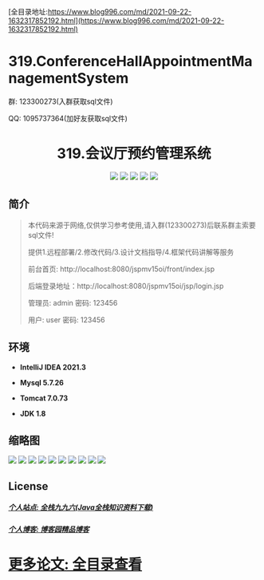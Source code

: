 [全目录地址:https://www.blog996.com/md/2021-09-22-1632317852192.html](https://www.blog996.com/md/2021-09-22-1632317852192.html)
# 319.ConferenceHallAppointmentManagementSystem

<p>群: 123300273(入群获取sql文件)</p>
<p>QQ: 1095737364(加好友获取sql文件)</p>

<p><h1 align="center">319.会议厅预约管理系统</h1></p>


<p align="center">
	<img src="https://img.shields.io/badge/jdk-1.8-orange.svg"/>
    <img src="https://img.shields.io/badge/spring-5.x-lightgrey.svg"/>
    <img src="https://img.shields.io/badge/springmvc-3.x-blue.svg"/>
    <img src="https://img.shields.io/badge/jsp-3.x-blue.svg"/>
    <img src="https://img.shields.io/badge/mybatis-5.x-yellow.svg"/>
</p>

## 简介

> 本代码来源于网络,仅供学习参考使用,请入群(123300273)后联系群主索要sql文件!
>
> 提供1.远程部署/2.修改代码/3.设计文档指导/4.框架代码讲解等服务
>
> 前台首页: http://localhost:8080/jspmv15oi/front/index.jsp
>
> 后端登录地址：http://localhost:8080/jspmv15oi/jsp/login.jsp
>
> 管理员: admin   密码: 123456
>
> 用户: user   密码: 123456
>

## 环境

- <b>IntelliJ IDEA 2021.3</b>

- <b>Mysql 5.7.26</b>

- <b>Tomcat 7.0.73</b>

- <b>JDK 1.8</b>




## 缩略图

![](https://img2024.cnblogs.com/blog/588112/202401/588112-20240105123947201-2074674477.png)
![](https://img2024.cnblogs.com/blog/588112/202401/588112-20240105123953405-32736214.png)
![](https://img2024.cnblogs.com/blog/588112/202401/588112-20240105123957987-1950395575.png)
![](https://img2024.cnblogs.com/blog/588112/202401/588112-20240105124001493-1350750408.png)
![](https://img2024.cnblogs.com/blog/588112/202401/588112-20240105124009872-909598239.png)
![](https://img2024.cnblogs.com/blog/588112/202401/588112-20240105124014377-949914894.png)
![](https://img2024.cnblogs.com/blog/588112/202401/588112-20240105124018380-1067752865.png)
![](https://img2024.cnblogs.com/blog/588112/202401/588112-20240105124022277-836875991.png)
![](https://img2024.cnblogs.com/blog/588112/202401/588112-20240105124025946-1117747511.png)
![](https://img2024.cnblogs.com/blog/588112/202401/588112-20240105124030087-1787538373.png)




## License

##### [个人站点: 全栈九九六(Java全栈知识资料下载)](https://www.blog996.com/)
##### [个人博客: 博客园精品博客](https://www.cnblogs.com/yysbolg/)
# [更多论文: 全目录查看](https://www.blog996.com/md/2021-09-22-1632317852192.html)


